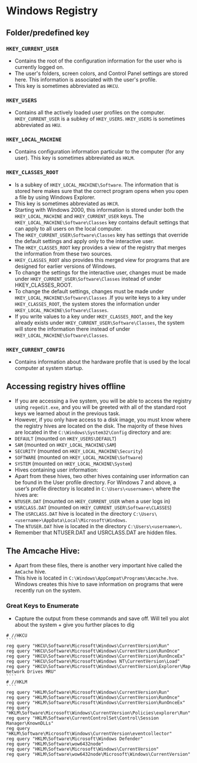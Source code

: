 # Windows Registry

## Folder/predefined key

### `HKEY_CURRENT_USER`

* Contains the root of the configuration information for the user who is currently logged on.
* The user's folders, screen colors, and Control Panel settings are stored here. This information is associated with the user's profile.
* This key is sometimes abbreviated as `HKCU`.

### `HKEY_USERS`

* Contains all the actively loaded user profiles on the computer. `HKEY_CURRENT_USER` is a subkey of `HKEY_USERS`. `HKEY_USERS` is sometimes abbreviated as `HKU`.

### `HKEY_LOCAL_MACHINE`

* Contains configuration information particular to the computer (for any user). This key is sometimes abbreviated as `HKLM`.

### `HKEY_CLASSES_ROOT`

* Is a subkey of `HKEY_LOCAL_MACHINE\Software`. The information that is stored here makes sure that the correct program opens when you open a file by using Windows Explorer.
* This key is sometimes abbreviated as `HKCR`.
* Starting with Windows 2000, this information is stored under both the `HKEY_LOCAL_MACHINE` and `HKEY_CURRENT_USER` keys. The `HKEY_LOCAL_MACHINE\Software\Classes` key contains default settings that can apply to all users on the local computer.
* The `HKEY_CURRENT_USER\Software\Classes` key has settings that override the default settings and apply only to the interactive user.
* The `HKEY_CLASSES_ROOT` key provides a view of the registry that merges the information from these two sources.
* `HKEY_CLASSES_ROOT` also provides this merged view for programs that are designed for earlier versions of Windows.
* To change the settings for the interactive user, changes must be made under `HKEY_CURRENT_USER\Software\Classes` instead of under HKEY\_CLASSES\_ROOT.
* To change the default settings, changes must be made under `HKEY_LOCAL_MACHINE\Software\Classes` .If you write keys to a key under `HKEY_CLASSES_ROOT`, the system stores the information under `HKEY_LOCAL_MACHINE\Software\Classes`.
* If you write values to a key under `HKEY_CLASSES_ROOT`, and the key already exists under `HKEY_CURRENT_USER\Software\Classes`, the system will store the information there instead of under `HKEY_LOCAL_MACHINE\Software\Classes`.

### `HKEY_CURRENT_CONFIG`

* Contains information about the hardware profile that is used by the local computer at system startup.

## Accessing registry hives offline

* If you are accessing a live system, you will be able to access the registry using `regedit.exe`, and you will be greeted with all of the standard root keys we learned about in the previous task.
* However, if you only have access to a disk image, you must know where the registry hives are located on the disk. The majority of these hives are located in the `C:\Windows\System32\Config` directory and are:
* `DEFAULT` (mounted on `HKEY_USERS\DEFAULT`)
* `SAM` (mounted on `HKEY_LOCAL_MACHINE\SAM`)
* `SECURITY` (mounted on `HKEY_LOCAL_MACHINE\Security`)
* `SOFTWARE` (mounted on `HKEY_LOCAL_MACHINE\Software`)
* `SYSTEM` (mounted on `HKEY_LOCAL_MACHINE\System`)
* Hives containing user information:
* Apart from these hives, two other hives containing user information can be found in the User profile directory. For Windows 7 and above, a user’s profile directory is located in `C:\Users\<username>\` where the hives are:
* `NTUSER.DAT` (mounted on `HKEY_CURRENT_USER` when a user logs in)
* `USRCLASS.DAT` (mounted on `HKEY_CURRENT_USER\Software\CLASSES`)
* The `USRCLASS.DAT` hive is located in the directory `C:\Users\<username>\AppData\Local\Microsoft\Windows`.
* The `NTUSER.DAT` hive is located in the directory `C:\Users\<username>\`.
* Remember that NTUSER.DAT and USRCLASS.DAT are hidden files.

## The Amcache Hive:

* Apart from these files, there is another very important hive called the `AmCache` hive.
* This hive is located in `C:\Windows\AppCompat\Programs\Amcache.hve`. Windows creates this hive to save information on programs that were recently run on the system.

### Great Keys to Enumerate

* Capture the output from these commands and save off. Will tell you alot about the system + give you further places to dig&#x20;

`````
# //HKCU
````
reg query "HKCU\Software\Microsoft\Windows\CurrentVersion\Run"
reg query "HKCU\Software\Microsoft\Windows\CurrentVersion\RunOnce"
reg query "HKCU\Software\Microsoft\Windows\CurrentVersion\RunOnceEx"
reg query "HKCU\Software\Microsoft\Windows NT\CurrentVersion\Load"
reg query "HKCU\Software\Microsoft\Windows\CurrentVersion\Explorer\Map Network Drives MRU"
````
# //HKLM 
````
reg query "HKLM\Software\Microsoft\Windows\CurrentVersion\Run"
reg query "HKLM\Software\Microsoft\Windows\CurrentVersion\RunOnce"
reg query "HKLM\Software\Microsoft\Windows\CurrentVersion\RunOnceEx"
reg query "HKLM\Software\Microsoft\Windows\CurrentVersion\Policies\explorer\Run" 
reg query "HKLM\Software\CurrentControlSet\Control\Session Manager\KnownDLLs" 
reg query "HKLM\Software\Microsoft\Windows\CurrentVersion\eventcollector" 
reg query "HKLM\Software\Microsoft\Windows Defender"
reg query "HKLM\Software\wow6432node"
reg query "HKLM\Software\Microsoft\Windows\CurrentVersion" 
reg query "HKLM\Software\wow6432node\Microsoft\Windows\CurrentVersion" 
`````
